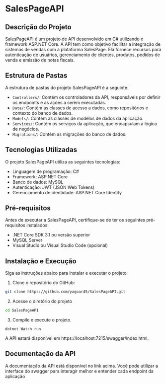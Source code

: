 # SalesPageAPI

## Descrição do Projeto

SalesPageAPI é um projeto de API desenvolvido em C# utilizando o framework ASP.NET Core. A API tem como objetivo facilitar a integração de sistemas de vendas com a plataforma SalesPage. Ela fornece recursos para autenticação de usuários, gerenciamento de clientes, produtos, pedidos de venda e emissão de notas fiscais.

## Estrutura de Pastas

A estrutura de pastas do projeto SalesPageAPI é a seguinte:

- `Controllers/`: Contém os controladores da API, responsáveis por definir os endpoints e as ações a serem executadas.
- `Data/`: Contém as classes de acesso a dados, como repositórios e contexto do banco de dados.
- `Models/`: Contém as classes de modelos de dados da aplicação.
- `Services/`: Contém os serviços da aplicação, que encapsulam a lógica de negócios.
- `Migrations/`: Contém as migrações do banco de dados.

## Tecnologias Utilizadas

O projeto SalesPageAPI utiliza as seguintes tecnologias:

- Linguagem de programação: C#
- Framework: ASP.NET Core
- Banco de dados: MySQL
- Autenticação: JWT (JSON Web Tokens)
- Gerenciamento de identidade: ASP.NET Core Identity

## Pré-requisitos

Antes de executar a SalesPageAPI, certifique-se de ter os seguintes pré-requisitos instalados:

- .NET Core SDK 3.1 ou versão superior
- MySQL Server
- Visual Studio ou Visual Studio Code (opcional)

## Instalação e Execução

Siga as instruções abaixo para instalar e executar o projeto:

1. Clone o repositório do GitHub:

```bash
git clone https://github.com/yagoar45/SalesPageAPI.git
```

2. Acesse o diretório do projeto 

```bash
cd SalesPageAPI
```

3. Compile e execute o projeto.

```code
dotnet Watch run 
```

A API estará disponível em https://localhost:7215/swagger/index.html.

## Documentação da API

A documentação da API está disponível no link acima. Você pode utilizar a interface do swagger para interagir melhor e entender cada endpoint da aplicação

